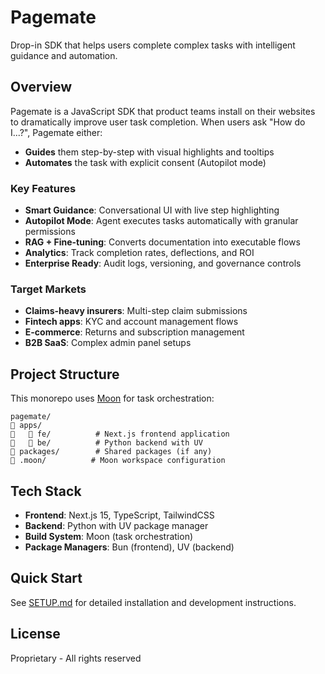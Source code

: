 # Pagemate

Drop-in SDK that helps users complete complex tasks with intelligent guidance and automation.

## Overview

Pagemate is a JavaScript SDK that product teams install on their websites to dramatically improve user task completion. When users ask "How do I...?", Pagemate either:
- **Guides** them step-by-step with visual highlights and tooltips
- **Automates** the task with explicit consent (Autopilot mode)

### Key Features

- **Smart Guidance**: Conversational UI with live step highlighting
- **Autopilot Mode**: Agent executes tasks automatically with granular permissions
- **RAG + Fine-tuning**: Converts documentation into executable flows
- **Analytics**: Track completion rates, deflections, and ROI
- **Enterprise Ready**: Audit logs, versioning, and governance controls

### Target Markets

- **Claims-heavy insurers**: Multi-step claim submissions
- **Fintech apps**: KYC and account management flows
- **E-commerce**: Returns and subscription management
- **B2B SaaS**: Complex admin panel setups

## Project Structure

This monorepo uses [Moon](https://moonrepo.dev) for task orchestration:

```
pagemate/
   apps/
      fe/          # Next.js frontend application
      be/          # Python backend with UV
   packages/        # Shared packages (if any)
   .moon/          # Moon workspace configuration
```

## Tech Stack

- **Frontend**: Next.js 15, TypeScript, TailwindCSS
- **Backend**: Python with UV package manager
- **Build System**: Moon (task orchestration)
- **Package Managers**: Bun (frontend), UV (backend)

## Quick Start

See [SETUP.md](./SETUP.md) for detailed installation and development instructions.

## License

Proprietary - All rights reserved